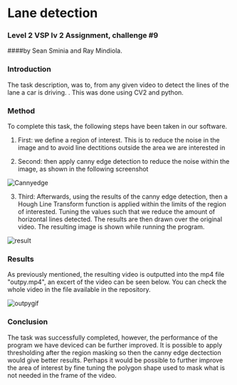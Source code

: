 # Lane detection
### Level 2 VSP lv 2 Assignment, challenge #9 
####by Sean Sminia and Ray Mindiola.
 
 
###  Introduction
The task description, was to, from any given video to detect the lines of the lane a car is driving. . This was done using CV2 and python. 

### Method

To complete this task, the following steps have been taken in our software. 

1) First: we define a region of interest. This is to reduce the noise in the image and to avoid line dectitions outside the area we are interested in 

2) Second: then apply canny edge detection to reduce the noise within the image, as shown in the following screenshot

![Cannyedge](https://i.imgur.com/Dqwp8NR.png)

3) Third: Afterwards, using the results of the canny edge detection, then a Hough Line Transform function is applied within the limits of the region of interested. Tuning the values such that we reduce the amount of horizontal lines detected. The results are then drawn over the original video. The resulting image is shown while running the program.

![result](https://i.imgur.com/PVctC1Y.png)

### Results
As previously mentioned, the resulting video is outputted into the mp4 file "outpy.mp4", an excert of the video can be seen below. You can check the whole video in the file available in the repository.

![outpygif](result.gif)


### Conclusion
The task was successfully completed, however, the performance of the program we have deviced can be further improved. It is possible to apply thresholding after the region masking so then the canny edge dectection would give better results. Perhaps it would be possible to further improve the area of interest by fine tuning the polygon shape used to mask what is not needed in the frame of the video.
 
